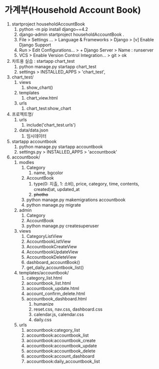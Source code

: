# 가계부(Household Account Book)
1. startproject householdAccountBook
   1. python -m pip install django~=4.2
   2. django-admin startproject householdAccountBook . 
   3. File > Settings ... > Language & Frameworks > Django > [v] Enable Django Support
   4. Run > Edit Configurations... > + Django Server > Name : runserver
   5. VCS > Enable Version Control Integration... > git > ok 
2. 차트용 실습 : startapp chart_test
   1. python manage.py startapp chart_test
   2. settings > INSTALLED_APPS > 'chart_test', 
3. chart_test/
   1. views
      1. show_chart()
   2. templates
      1. chart_view.html
   3. urls
      1. chart_test:show_chart
4. 프로젝트명/
   1. urls
      1. include('chart_test.urls')
   2. data/data.json
      1. 임시데이터
5. startapp accountbook
   1. python manage.py startapp accountbook
   2. settings.py > INSTALLED_APPS > 'accountbook'
6. accountbook/
   1. modles
      1. Category
         1. name, bgcolor
      2. AccountBook
         1. type(0: 지출, 1: 소비), price, category, time, contents, created)at, updated_at
         2. ~~photho~~
      3. python manage.py makemigrations accountbook
      4. python manage.py migrate
   2. admin
      1. Category
      2. AccountBook
      3. python manage.py createsuperuser
   3. views
      1. CategoryListView
      2. AccountbookListView
      3. AccountbookCreateView
      4. AccountbookUpdateView
      5. AccountbookDeleteView
      6. dashboard_accountBook()
      7. get_daily_accountbook_list()
   4. templates/accountbook/
      1. category_list.html
      2. accountbook_list.html
      3. accountbook_update.html
      4. account_confirm_delete.html
      5. accountbook_dashboard.html
         1. humanize
         2. reset.css, nav.css, dashboard.css
         3. calendar.js, calendar.css
         4. daily.css
   5. urls 
      1. accountbook:category_list
      2. accountbook:accountbook_list
      3. accountbook:accountbook_create
      4. accountbook:accountbook_update
      5. accountbook:accountbook_delete
      6. accountbook:account_dashboard
      7. accountbook:daily_accountbook_list
